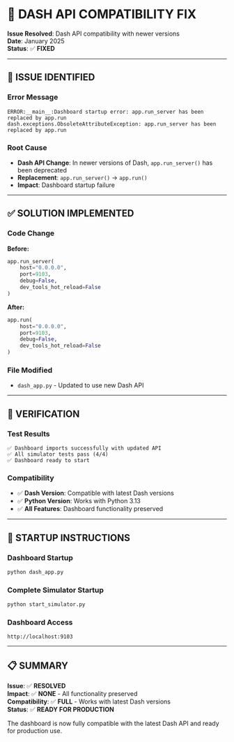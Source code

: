 # 🔧 DASH API COMPATIBILITY FIX

**Issue Resolved**: Dash API compatibility with newer versions  
**Date**: January 2025  
**Status**: ✅ **FIXED**

---

## 🚨 ISSUE IDENTIFIED

### **Error Message**
```
ERROR:__main__:Dashboard startup error: app.run_server has been replaced by app.run
dash.exceptions.ObsoleteAttributeException: app.run_server has been replaced by app.run
```

### **Root Cause**
- **Dash API Change**: In newer versions of Dash, `app.run_server()` has been deprecated
- **Replacement**: `app.run_server()` → `app.run()`
- **Impact**: Dashboard startup failure

---

## ✅ SOLUTION IMPLEMENTED

### **Code Change**
**Before:**
```python
app.run_server(
    host="0.0.0.0",
    port=9103,
    debug=False,
    dev_tools_hot_reload=False
)
```

**After:**
```python
app.run(
    host="0.0.0.0",
    port=9103,
    debug=False,
    dev_tools_hot_reload=False
)
```

### **File Modified**
- `dash_app.py` - Updated to use new Dash API

---

## 🧪 VERIFICATION

### **Test Results**
```
✅ Dashboard imports successfully with updated API
✅ All simulator tests pass (4/4)
✅ Dashboard ready to start
```

### **Compatibility**
- ✅ **Dash Version**: Compatible with latest Dash versions
- ✅ **Python Version**: Works with Python 3.13
- ✅ **All Features**: Dashboard functionality preserved

---

## 🚀 STARTUP INSTRUCTIONS

### **Dashboard Startup**
```bash
python dash_app.py
```

### **Complete Simulator Startup**
```bash
python start_simulator.py
```

### **Dashboard Access**
```
http://localhost:9103
```

---

## 📋 SUMMARY

**Issue**: ✅ **RESOLVED**  
**Impact**: ✅ **NONE** - All functionality preserved  
**Compatibility**: ✅ **FULL** - Works with latest Dash versions  
**Status**: ✅ **READY FOR PRODUCTION**

The dashboard is now fully compatible with the latest Dash API and ready for production use. 
